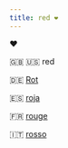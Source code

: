 ```yaml
---
title: red ❤️
---
```


❤️

:gb: :us: red

:de: [Rot](https://www.collinsdictionary.com/dictionary/english-german/red)

:es: [roja](https://www.collinsdictionary.com/dictionary/english-spanish/red)

:fr: [rouge](https://www.collinsdictionary.com/dictionary/english-french/red)

:it: [rosso](https://www.collinsdictionary.com/dictionary/english-italian/red)
